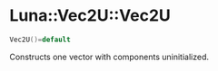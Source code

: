 # Luna::Vec2U::Vec2U

```c++
Vec2U()=default
```

Constructs one vector with components uninitialized. 

